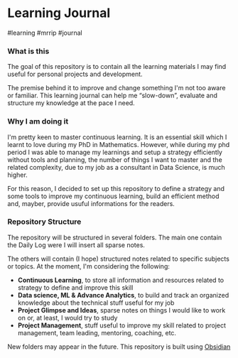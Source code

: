 # Learning Journal
#learning #mrrip #journal

### What is this
The goal of this repository is to contain all the learning materials I may find useful for personal projects and development.

The premise behind it to improve and change something I'm  not too aware or familiar. This learning journal can help me “slow-down”, evaluate and structure my knowledge at the pace I need.

### Why I am doing it

I'm pretty keen to master continuous learning. It is an essential skill which I learnt to love during my PhD in Mathematics. However, while during my phd period I was able to manage my learnings and setup a strategy efficiently without tools and planning, the number of things I want to master and the related complexity, due to my job as a consultant in Data Science, is much higher. 

For this reason, I decided to set up this repository to define a strategy and some tools to improve my continuous learning, build an efficient method and, mayber, provide usuful informations for the readers.

### Repository Structure

The repository will be structured in several folders. The main one contain the Daily Log were I will insert all sparse notes. 

The others will contain (I hope) structured notes related to specific subjects or topics. 
At the moment, I'm considering the following:
- **Continuous Learning**, to store all information and resources related to strategy to define and improve this skill
- **Data science, ML & Advance Analytics**, to build and track an organized knowledge about the technical stuff useful for my job
- **Project Glimpse and Ideas**, sparse notes on things I would like to work on or, at least, I would try to study
- **Project Management**, stuff useful to improve my skill related to project management, team leading, mentoring, coaching, etc.

New folders may appear in the future.
This repository is built using [Obsidian](https://obsidian.md/)
